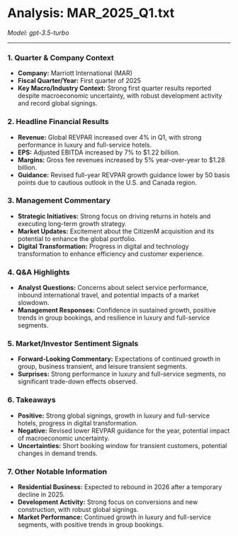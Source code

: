 # Analysis: MAR_2025_Q1.txt

*Model: gpt-3.5-turbo*

---

### 1. Quarter & Company Context
- **Company:** Marriott International (MAR)
- **Fiscal Quarter/Year:** First quarter of 2025
- **Key Macro/Industry Context:** Strong first quarter results reported despite macroeconomic uncertainty, with robust development activity and record global signings.

### 2. Headline Financial Results
- **Revenue:** Global REVPAR increased over 4% in Q1, with strong performance in luxury and full-service hotels.
- **EPS:** Adjusted EBITDA increased by 7% to $1.22 billion.
- **Margins:** Gross fee revenues increased by 5% year-over-year to $1.28 billion.
- **Guidance:** Revised full-year REVPAR growth guidance lower by 50 basis points due to cautious outlook in the U.S. and Canada region.

### 3. Management Commentary
- **Strategic Initiatives:** Strong focus on driving returns in hotels and executing long-term growth strategy.
- **Market Updates:** Excitement about the CitizenM acquisition and its potential to enhance the global portfolio.
- **Digital Transformation:** Progress in digital and technology transformation to enhance efficiency and customer experience.

### 4. Q&A Highlights
- **Analyst Questions:** Concerns about select service performance, inbound international travel, and potential impacts of a market slowdown.
- **Management Responses:** Confidence in sustained growth, positive trends in group bookings, and resilience in luxury and full-service segments.

### 5. Market/Investor Sentiment Signals
- **Forward-Looking Commentary:** Expectations of continued growth in group, business transient, and leisure transient segments.
- **Surprises:** Strong performance in luxury and full-service segments, no significant trade-down effects observed.

### 6. Takeaways
- **Positive:** Strong global signings, growth in luxury and full-service hotels, progress in digital transformation.
- **Negative:** Revised lower REVPAR guidance for the year, potential impact of macroeconomic uncertainty.
- **Uncertainties:** Short booking window for transient customers, potential changes in demand trends.

### 7. Other Notable Information
- **Residential Business:** Expected to rebound in 2026 after a temporary decline in 2025.
- **Development Activity:** Strong focus on conversions and new construction, with robust global signings.
- **Market Performance:** Continued growth in luxury and full-service segments, with positive trends in group bookings.